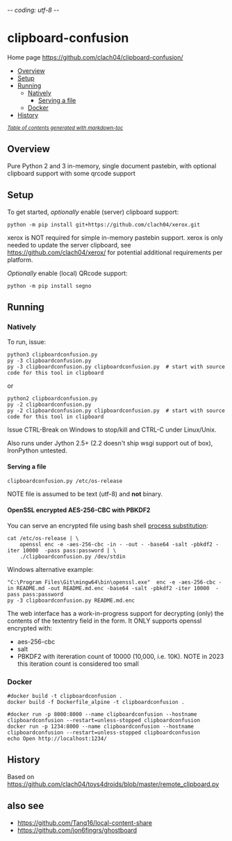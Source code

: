 -*- coding: utf-8 -*-

# clipboard-confusion

Home page https://github.com/clach04/clipboard-confusion/

  * [Overview](#overview)
  * [Setup](#setup)
  * [Running](#running)
    + [Natively](#natively)
      - [Serving a file](#serving-a-file)
    + [Docker](#docker)
  * [History](#history)

<small><i><a href='http://ecotrust-canada.github.io/markdown-toc/'>Table of contents generated with markdown-toc</a></i></small>

## Overview

Pure Python 2 and 3 in-memory, single document pastebin, with optional clipboard support with some qrcode support

## Setup

To get started, *optionally* enable (server) clipboard support:

    python -m pip install git+https://github.com/clach04/xerox.git

xerox is NOT required for simple in-memory pastebin support. xerox is only needed to update the server clipboard, see https://github.com/clach04/xerox/ for potential additional requirements per platform.

*Optionally* enable (local) QRcode support:

    python -m pip install segno

## Running

### Natively

To run, issue:

    python3 clipboardconfusion.py
    py -3 clipboardconfusion.py
    py -3 clipboardconfusion.py clipboardconfusion.py  # start with source code for this tool in clipboard

or

    python2 clipboardconfusion.py
    py -2 clipboardconfusion.py
    py -2 clipboardconfusion.py clipboardconfusion.py  # start with source code for this tool in clipboard

Issue CTRL-Break on Windows to stop/kill and CTRL-C under Linux/Unix.

Also runs under Jython 2.5+ (2.2 doesn't ship wsgi support out of box), IronPython untested.

#### Serving a file

    clipboardconfusion.py /etc/os-release

NOTE file is assumed to be text (utf-8) and **not** binary.

#### OpenSSL encrypted AES-256-CBC with PBKDF2

You can serve an encrypted file using bash shell [process substitution](http://www.tldp.org/LDP/abs/html/process-sub.html):

    cat /etc/os-release | \
        openssl enc -e -aes-256-cbc -in - -out - -base64 -salt -pbkdf2 -iter 10000  -pass pass:password | \
        ./clipboardconfusion.py /dev/stdin

Windows alternative example:

    "C:\Program Files\Git\mingw64\bin\openssl.exe"  enc -e -aes-256-cbc -in README.md -out README.md.enc -base64 -salt -pbkdf2 -iter 10000  -pass pass:password
    py -3 clipboardconfusion.py README.md.enc

The web interface has a work-in-progress support for decrypting (only) the contents of the textentry field in the form.
It ONLY supports openssl encrypted with:
  * aes-256-cbc
  * salt
  * PBKDF2 with itereration count of 10000 (10,000, i.e. 10K). NOTE in 2023 this iteration count is considered too small

### Docker

    #docker build -t clipboardconfusion .
    docker build -f Dockerfile_alpine -t clipboardconfusion .

    #docker run -p 8000:8000 --name clipboardconfusion --hostname clipboardconfusion --restart=unless-stopped clipboardconfusion
    docker run -p 1234:8000 --name clipboardconfusion --hostname clipboardconfusion --restart=unless-stopped clipboardconfusion
    echo Open http://localhost:1234/


## History

Based on https://github.com/clach04/toys4droids/blob/master/remote_clipboard.py

## also see

  * https://github.com/Tanq16/local-content-share
  * https://github.com/jon6fingrs/ghostboard

